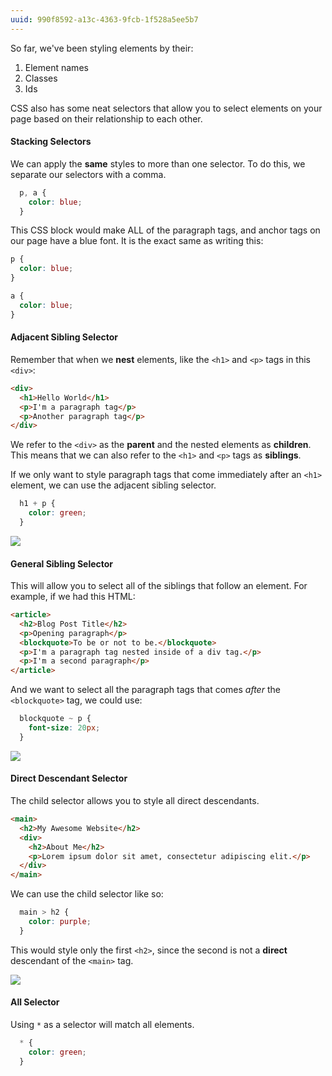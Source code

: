 ```yaml
---
uuid: 990f8592-a13c-4363-9fcb-1f528a5ee5b7
---
```



So far, we've been styling elements by their:
1. Element names
2. Classes
3. Ids

CSS also has some neat selectors that allow you to select elements on your page based on their relationship to each other.

#### Stacking Selectors

We can apply the **same** styles to more than one selector. To do this, we separate our selectors with a comma.

```css
  p, a {
    color: blue;
  }
```

This CSS block would make ALL of the paragraph tags, and anchor tags on our page have a blue font.
It is the exact same as writing this:

```css
p {
  color: blue;
}

a {
  color: blue;
}
```

#### Adjacent Sibling Selector

Remember that when we **nest** elements, like the `<h1>` and `<p>` tags in this `<div>`:

```html
<div>
  <h1>Hello World</h1>
  <p>I'm a paragraph tag</p>
  <p>Another paragraph tag</p>
</div>
```

We refer to the `<div>` as the **parent** and the nested elements as **children**. This means
that we can also refer to the `<h1>` and `<p>` tags as **siblings**.

If we only want to style paragraph tags that come immediately after an `<h1>` element, we can use
the adjacent sibling selector.

```css
  h1 + p {
    color: green;
  }
```

![](https://cl.ly/0U251Y0c0Y0R/Image%202017-10-05%20at%207.54.18%20PM.png)


#### General Sibling Selector

This will allow you to select all of the siblings that follow an element. For example,
if we had this HTML:

```html
<article>
  <h2>Blog Post Title</h2>
  <p>Opening paragraph</p>
  <blockquote>To be or not to be.</blockquote>
  <p>I'm a paragraph tag nested inside of a div tag.</p>
  <p>I'm a second paragraph</p>
</article>
```

And we want to select all the paragraph tags that comes *after* the `<blockquote>` tag, we could use:

```css
  blockquote ~ p {
    font-size: 20px;
  }
```

![](https://cl.ly/383H1E1V0a12/Image%202017-10-05%20at%207.55.19%20PM.png)


#### Direct Descendant Selector

The child selector allows you to style all direct descendants.

```html
<main>
  <h2>My Awesome Website</h2>
  <div>
    <h2>About Me</h2>
    <p>Lorem ipsum dolor sit amet, consectetur adipiscing elit.</p>
  </div>
</main>
```

We can use the child selector like so:

```css
  main > h2 {
    color: purple;
  }
```

This would style only the first `<h2>`, since the second is not a **direct**
descendant of the `<main>` tag.

![](https://cl.ly/3R0t3D2n1i2R/Image%202017-10-05%20at%207.56.29%20PM.png)

#### All Selector

Using `*` as a selector will match all elements.

```css
  * {
    color: green;
  }
```
